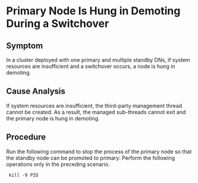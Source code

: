 # Primary Node Is Hung in Demoting During a Switchover<a name="EN-US_TOPIC_0291615094"></a>

## Symptom<a name="section6629536475"></a>

In a cluster deployed with one primary and multiple standby DNs, if system resources are insufficient and a switchover occurs, a node is hung in demoting.

## Cause Analysis<a name="section84391240378"></a>

If system resources are insufficient, the third-party management thread cannot be created. As a result, the managed sub-threads cannot exit and the primary node is hung in demoting.

## Procedure<a name="section64961744772"></a>

Run the following command to stop the process of the primary node so that the standby node can be promoted to primary: Perform the following operations only in the preceding scenario.

```
 kill -9 PID
```

